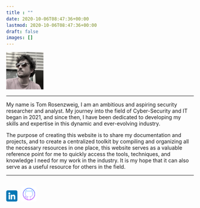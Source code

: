 ```yaml
---
title : "" 
date: 2020-10-06T08:47:36+00:00
lastmod: 2020-10-06T08:47:36+00:00
draft: false
images: []
---
```


  <img src="IMG_1660 2.jpeg" width="100" height="100" alt="Square" class="border-0 rounded-circle mr-3">
  
 ---------------------------------------

My name is Tom Rosenzweig, I am an ambitious and aspiring security researcher and analyst. My journey into the field of Cyber-Security and IT began in 2021, and since then, I have been dedicated to developing my skills and expertise in this dynamic and ever-evolving industry.

The purpose of creating this website is to share my documentation and projects, and to create a centralized toolkit by compiling and organizing all the necessary resources in one place, this website serves as a valuable reference point for me to quickly access the tools, techniques, and knowledge I need for my work in the industry. It is my hope that it can also serve as a useful resource for others in the field.

---------------------------------------------------------------

<a href="https://www.linkedin.com/in/tr94" target="_blank"><img src="linkedin.png" alt="linkedin" width="30" height="30" style="margin-right: 6px;"></a>
<a href="https://github.com/xT0mR0x" target="_blank"><img src="github.png" alt="github" width="40" height="40" style="margin-right: 10px;"></a>
-------------------------------------------------------